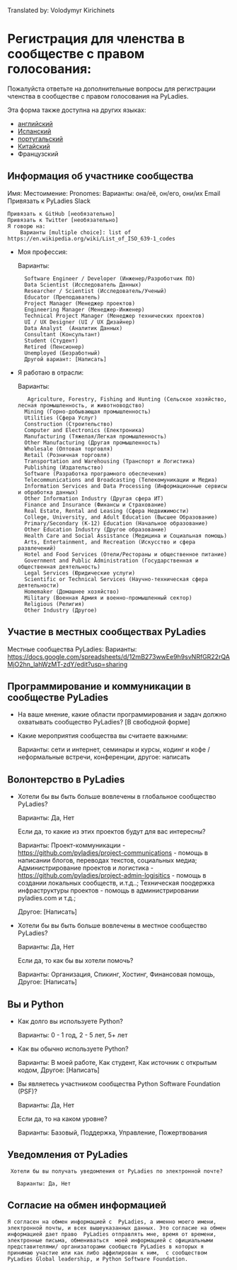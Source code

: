 Translated by: Volodymyr Kirichinets


# Регистрация для членства в сообществе с правом голосования:

Пожалуйста ответьте на дополнительные вопросы для регистрации членства в сообществе с правом голосования на PyLadies.

Эта форма также доступна на других языках:

- [английский](https://github.com/pyladies/project-admin-logisitics/blob/master/forms/voting-membership-form-en.md)
- [Испанский](https://github.com/pyladies/project-admin-logisitics/blob/master/forms/voting-membership-form-es.md)
- [португальский](https://github.com/pyladies/project-admin-logisitics/blob/master/forms/voting-membership-form-pt.md)
- [Китайский](https://github.com/pyladies/project-admin-logisitics/blob/master/forms/voting-membership-form-pt.md) 
- Французский

## Информация об участнике сообщества 

   Имя:
   Местоимение:
    Pronomes:
         Варианты: она/её, он/его, они/их
    Email
    Привязать к PyLadies Slack

    Привязать к GitHub [необязательно]
    Привязать к Twitter [необязательно]
    Я говорю на:
        Варианты [multiple choice]: list of https://en.wikipedia.org/wiki/List_of_ISO_639-1_codes

- Моя профессия:

   Варианты:
  
        Software Engineer / Developer (Инженер/Разроботчик ПО)
        Data Scientist (Исследователь Данных)       
        Researcher / Scientist (Исследователь/Ученый)
        Educator (Преподаватель)
        Project Manager (Менеджер проектов)
        Engineering Manager (Менеджер-Инженер)
        Technical Project Manager (Менеджер технических проектов)
        UI / UX Designer (UI / UX Дизайнер)
        Data Analyst  (Аналитик Данных)
        Consultant (Консультант)
        Student (Студент)
        Retired (Пенсионер)
        Unemployed (Безработный)
        Другой вариант: [Написать]

- Я работаю в отрасли:
  
   Варианты:
        
         Agriculture, Forestry, Fishing and Hunting (Сельское хозяйство, лесная промышленность, и животноводство)
        Mining (Горно-добывающая промышленность)
        Utilities (Сфера Услуг)
        Construction (Строительство)
        Computer and Electronics (Електроника)
        Manufacturing (Тяжелая/Легкая промышленность)
        Other Manufacturing (Другая промышленность)
        Wholesale (Оптовая торговля)
        Retail (Розничная торговля)
        Transportation and Warehousing (Транспорт и Логистика)
        Publishing (Издательство)
        Software (Разработка програмного обеспечения)
        Telecommunications and Broadcasting (Телекомуникации и Медиа)
        Information Services and Data Processing (Информационные сервисы и обработка данных)
        Other Information Industry (Другая сфера ИТ)
        Finance and Insurance (Финансы и Страхование)
        Real Estate, Rental and Leasing (Сфера Недвижимости)
        College, University, and Adult Education (Высшее Образование)
        Primary/Secondary (K-12) Education (Начальное образование)
        Other Education Industry (Другое образование)
        Health Care and Social Assistance (Медицина и Социальная помощь)
        Arts, Entertainment, and Recreation (Искусство и сфера развлечений)
        Hotel and Food Services (Отели/Рестораны и общественное питание)
        Government and Public Administration (Государственная и общественная деятельность)
        Legal Services (Юридические услуги)
        Scientific or Technical Services (Научно-техническая сфера деятельности)
        Homemaker (Домашнее хозяйство)
        Military (Военная Армия и военно-промышленный сектор)
        Religious (Религия)
        Other Industry (Другое)



## Участие в местных сообществах PyLadies

   Местные сообщества PyLadies:
       Варианты: https://docs.google.com/spreadsheets/d/12mB273wwEe9h9svNRfGR22rQAMjO2hn_lahWzMT-zdY/edit?usp=sharing


## Программирование и коммуникации в сообществе PyLadies

- На ваше мнение, какие области программирования и задач должно охватывать сообщество PyLadies? [В свободной форме]

- Какие мероприятия сообщества вы считаете важными:
    
   Варианты: сети и интернет, семинары и курсы, кодинг и кофе / неформальные встречи, конференции, другое: написать


##  Волонтерство в PyLadies

- Хотели бы вы быть больше вовлечены в глобальное сообщество PyLadies?
  
   Варианты: Да, Нет
  
   Если да, то какие из этих проектов будут для вас интересны?
  
   Варианты:  Проект-коммуникации - https://github.com/pyladies/project-communications - помощь в написании блогов, переводах текстов, социальных медиа;
   Администрирование проектов и логистика - https://github.com/pyladies/project-admin-logisitics - помощь в создании локальных сообществ, и.т.д..;
   Техническая поодержка инфраструктуры проектов - помощь в администрировании pyladies.com и т.д.; 

  Другое: [Написать]


- Хотели бы вы быть больше вовлечены в местное сообщество PyLadies?
  
   Варианты: Да, Нет
  
   Если да, то как бы вы хотели помочь?
  
   Варианты:  Организация, Спикинг,  Хостинг, Финансовая помощь, Другое:  [Написать]

## Вы и Python

- Как долго вы используете Python? 

   Варианты: 0 - 1 год,  2 - 5 лет, 5+ лет


- Как вы обычно используете Python?
  
   Варианты: В моей работе, Как студент, Как источник с открытым кодом, Другое: [Написать]



- Вы являетесь участником сообщества Python Software Foundation (PSF)? 
  
   Варианты: Да, Нет
  
  
   Если да, то на каком уровне? 
    
   Варианты:  Базовый, Поддержка, Управление, Пожертвования


## Уведомления от PyLadies

     Хотели бы вы получать уведомления от PyLadies по электронной почте?

       Варианты: Да, Нет

## Согласие на обмен информацией

    Я согласен на обмен информацией с  PyLadies, а именно моего имени, электронной почты, и всех вышеуказанных данных. Это согласие на обмен информацией дает право  PyLadies отправлять мне, время от времени, электронные письма, обмениваться  моей информацией с официальными представителями/ организаторами сообществ PyLadies в которых я принимаю участие или как либо аффилирован к ним,  с сообществом PyLadies Global leadership, и Python Software Foundation.
